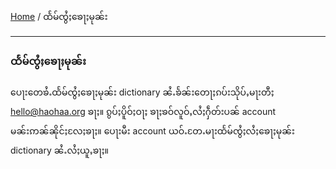 [Home](/) / ထႅမ်ၸွႆႈၶေႃႈမုၼ်း

--------

### ထႅမ်ၸွႆႈၶေႃႈမုၼ်း

ပေႃးတေၶႆႉထႅမ်ၸွႆႈၶေႃႈမုၼ်း dictionary ၼႆႉၶႅၼ်းတေႃႈၵပ်းသိုပ်ႇမႃးတီႈ hello@haohaa.org ၶႃႈ။
ၵွပ်ႈပိူဝ်ႈဝႃႈ ၶႃႈၶဝ်လူဝ်ႇလႆႈႁဵတ်းပၼ် account မၼ်းဢၼ်ၼိုင်ႈလႄႈၶႃႈ။ ပေႃးမီး account ယဝ်ႉတႄႉမႃးထႅမ်ၸွႆႈလႆႈၶေႃႈမုၼ်း dictionary ၼႆႉလႆႈယူႇၶႃႈ။ 